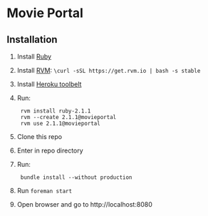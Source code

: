# Movie Portal

## Installation

1. Install [Ruby][ruby]
2. Install [RVM][rvm]: `\curl -sSL https://get.rvm.io | bash -s stable`
3. Install [Heroku toolbelt][herokutb]
4. Run: 

		rvm install ruby-2.1.1
		rvm --create 2.1.1@movieportal
		rvm use 2.1.1@movieportal

5. Clone this repo
6. Enter in repo directory
7. Run:

		bundle install --without production

8. Run `foreman start`
9. Open browser and go to http://localhost:8080

[ruby]: https://www.ruby-lang.org/en/
[rvm]: https://rvm.io/rvm
[herokutb]: https://toolbelt.heroku.com/
